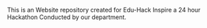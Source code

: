 This is  an Website repository created for Edu-Hack Inspire a 24 hour Hackathon Conducted by our department.
